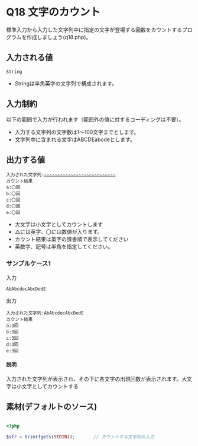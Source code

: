 # Q18 文字のカウント
標準入力から入力した文字列中に指定の文字が登場する回数をカウントするプログラムを作成しましょう(q18.php)。

## 入力される値
```
String
```

- Stringは半角英字の文字列で構成されます。

## 入力制約
以下の範囲で入力が行われます（範囲外の値に対するコーディングは不要）。

- 入力する文字列の文字数は1～100文字までとします。
- 文字列中に含まれる文字はABCDEabcdeとします。

## 出力する値
```
入力された文字列:△△△△△△△△△△△△△△△△△△△△△△△△△△△
カウント結果
a:〇回
b:〇回
c:〇回
d:〇回
e:〇回
```
- 大文字は小文字としてカウントします
- △には英字、〇には数値が入ります。
- カウント結果は英字の辞書順で表示してください
- 英数字、記号は半角を指定してください。


### サンプルケース1

入力
```
AbAbcdecAbcDedE
```

出力
```
入力された文字列:AbAbcdecAbcDedE
カウント結果
a:3回
b:3回
c:3回
d:3回
e:3回
```

#### 説明
入力された文字列が表示され、その下に各文字の出現回数が表示されます。大文字は小文字としてカウントする


## 素材(デフォルトのソース)
``` php

<?php

$str = trim(fgets(STDIN));       // カウントする文字列の入力



```